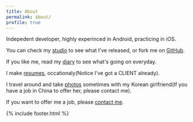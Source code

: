```yaml
---
title: About
permalink: about/
profile: true
---
```


Indepedent developer, highly experinced in Android, practicing in iOS. 

You can check my [studio] to see what I've released, or fork me on [GitHub]. 

If you like me, read my [diary] to see what's going on everyday. 

I make [resumes], occationaly(Notice I've got a CLIENT already). 

I travel around and take [photos] sometimes with my Korean girlfriend(If you have a job in China to offer her, please contact me). 

If you want to offer me a job, please [contact me][].

[contact me]: mailto:shinado023@gmail.com
[studio]: http://mocaa.applinzi.com
[GitHub]: http://github.com/shinado
[diary]: http://1.yilaunch.sinaapp.com/diary/diary.php
[resumes]: http://danresume.lofter.com
[photos]: http://danvel.lofter.com

{% include footer.html %}
